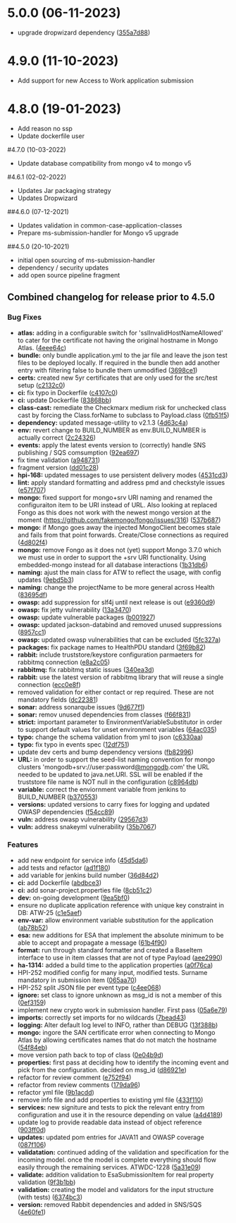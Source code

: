 # 5.0.0 (06-11-2023)

* upgrade dropwizard dependency ([355a7d88](https://gitlab.com/dwp/health/shared-components/components/ms-submission-handler/commit/355a7d88))

# 4.9.0 (11-10-2023)

* Add support for new Access to Work application submission

# 4.8.0 (19-01-2023)

* Add reason no ssp
* Update dockerfile user

#4.7.0 (10-03-2022)

* Update database compatibility from mongo v4 to mongo v5

#4.6.1 (02-02-2022)

* Updates Jar packaging strategy
* Updates Dropwizard

##4.6.0 (07-12-2021)

* Updates validation in common-case-application-classes
* Prepare ms-submission-handler for Mongo v5 upgrade

##4.5.0 (20-10-2021)

* initial open sourcing of ms-submission-handler
* dependency / security updates
* add open source pipeline fragment

## Combined changelog for release prior to 4.5.0

### Bug Fixes

* **atlas:** adding in a configurable switch for 'sslInvalidHostNameAllowed' to cater for the certificate not having the original hostname in Mongo Atlas. ([4eee64c](https://gitlab.com/dwp/health/shared-components/components/ms-submission-handler/commit/4eee64c))
* **bundle:** only bundle application.yml to the jar file and leave the json test files to be deployed locally.  If required in the bundle then add another entry with filtering false to bundle them unmodified ([3698ce1](https://gitlab.com/dwp/health/shared-components/components/ms-submission-handler/commit/3698ce1))
* **certs:** created new 5yr certificates that are only used for the src/test setup ([c2132c0](https://gitlab.com/dwp/health/shared-components/components/ms-submission-handler/commit/c2132c0))
* **ci:** fix typo in Dockerfile ([c4107c0](https://gitlab.com/dwp/health/shared-components/components/ms-submission-handler/commit/c4107c0))
* **ci:** update Dockerfile ([83868bb](https://gitlab.com/dwp/health/shared-components/components/ms-submission-handler/commit/83868bb))
* **class-cast:** remediate the Checkmarx medium risk for unchecked class cast by forcing the Class.forName to subclass to Payload.class ([0fb51f5](https://gitlab.com/dwp/health/shared-components/components/ms-submission-handler/commit/0fb51f5))
* **dependency:** updated message-utility to v2.1.3 ([4d63c4a](https://gitlab.com/dwp/health/shared-components/components/ms-submission-handler/commit/4d63c4a))
* **env:** revert change to BUILD_NUMBER as env.BUILD_NUMBER is actually correct ([2c24326](https://gitlab.com/dwp/health/shared-components/components/ms-submission-handler/commit/2c24326))
* **events:** apply the latest events version to (correctly) handle SNS publishing / SQS comsumption ([92ea697](https://gitlab.com/dwp/health/shared-components/components/ms-submission-handler/commit/92ea697))
* fix time validation ([a948731](https://gitlab.com/dwp/health/shared-components/components/ms-submission-handler/commit/a948731))
* fragment version ([dd01c28](https://gitlab.com/dwp/health/shared-components/components/ms-submission-handler/commit/dd01c28))
* **hpi-168:** updated messages to use persistent delivery modes ([4531cd3](https://gitlab.com/dwp/health/shared-components/components/ms-submission-handler/commit/4531cd3))
* **lint:** apply standard formatting and address pmd and checkstyle issues ([e57f707](https://gitlab.com/dwp/health/shared-components/components/ms-submission-handler/commit/e57f707))
* **mongo:**  fixed support for mongo+srv URI naming and renamed the configuraiton item to be URI instead of URL.  Also looking at replaced Fongo as this does not work with the newest mongo version at the moment (https://github.com/fakemongo/fongo/issues/316) ([537b687](https://gitlab.com/dwp/health/shared-components/components/ms-submission-handler/commit/537b687))
* **mongo:** if Mongo goes away the injected MongoClient becomes stale and fails from that point forwards.  Create/Close connections as required ([4d802f4](https://gitlab.com/dwp/health/shared-components/components/ms-submission-handler/commit/4d802f4))
* **mongo:** remove Fongo as it does not (yet) support Mongo 3.7.0 which we must use in order to support the +srv URI functionality.  Using embedded-mongo instead for all database interactions ([1b31db6](https://gitlab.com/dwp/health/shared-components/components/ms-submission-handler/commit/1b31db6))
* **naming:** ajust the main class for ATW to reflect the usage, with config updates ([9ebd5b3](https://gitlab.com/dwp/health/shared-components/components/ms-submission-handler/commit/9ebd5b3))
* **naming:** change the projectName to be more general across Health ([83695df](https://gitlab.com/dwp/health/shared-components/components/ms-submission-handler/commit/83695df))
* **owasp:** add suppression for slf4j until next release is out ([e9360d9](https://gitlab.com/dwp/health/shared-components/components/ms-submission-handler/commit/e9360d9))
* **owasp:** fix jetty vulnerability ([13a3470](https://gitlab.com/dwp/health/shared-components/components/ms-submission-handler/commit/13a3470))
* **owasp:** update vulnerable packages ([b001927](https://gitlab.com/dwp/health/shared-components/components/ms-submission-handler/commit/b001927))
* **owasp:** updated jackson-databind and removed unused suppressions ([8957cc1](https://gitlab.com/dwp/health/shared-components/components/ms-submission-handler/commit/8957cc1))
* **owasp:** updated owasp vulnerabilities that can be excluded ([5fc327a](https://gitlab.com/dwp/health/shared-components/components/ms-submission-handler/commit/5fc327a))
* **packages:** fix package names to HealthPDU standard ([3f69b82](https://gitlab.com/dwp/health/shared-components/components/ms-submission-handler/commit/3f69b82))
* **rabbit:** include truststore/keystore configuration parmaeters for rabbitmq connection ([e8a2c05](https://gitlab.com/dwp/health/shared-components/components/ms-submission-handler/commit/e8a2c05))
* **rabbitmq:** fix rabbitmq static issues ([340ea3d](https://gitlab.com/dwp/health/shared-components/components/ms-submission-handler/commit/340ea3d))
* **rabbit:** use the latest version of rabbitmq library that will reuse a single connection ([ecc0e8f](https://gitlab.com/dwp/health/shared-components/components/ms-submission-handler/commit/ecc0e8f))
* removed validation for either contact or rep required. These are not mandatory fields ([dc22381](https://gitlab.com/dwp/health/shared-components/components/ms-submission-handler/commit/dc22381))
* **sonar:** address sonarqube issues ([9d677f1](https://gitlab.com/dwp/health/shared-components/components/ms-submission-handler/commit/9d677f1))
* **sonar:** remov unused dependencies from classes ([f66f831](https://gitlab.com/dwp/health/shared-components/components/ms-submission-handler/commit/f66f831))
* **strict:** important parameter to EnvironmentVariableSubstitutor in order to support default values for unset environment variables ([64ac035](https://gitlab.com/dwp/health/shared-components/components/ms-submission-handler/commit/64ac035))
* **typo:** change the schema validation from yml to json ([c6330aa](https://gitlab.com/dwp/health/shared-components/components/ms-submission-handler/commit/c6330aa))
* **typo:** fix typo in events spec ([12df751](https://gitlab.com/dwp/health/shared-components/components/ms-submission-handler/commit/12df751))
* update dev certs and bump dependency versions ([fb82996](https://gitlab.com/dwp/health/shared-components/components/ms-submission-handler/commit/fb82996))
* **URL:** in order to support the seed-list naming convention for mongo clusters 'mongodb+srv://user:password[@mongodb](https://github.com/mongodb).com' the URL needed to be updated to java.net.URI.  SSL will be enabled if the truststore file name is NOT null in the configuration ([c8964db](https://gitlab.com/dwp/health/shared-components/components/ms-submission-handler/commit/c8964db))
* **variable:** correct the enviornment variable from jenkins to BUILD_NUMBER ([b370553](https://gitlab.com/dwp/health/shared-components/components/ms-submission-handler/commit/b370553))
* **versions:** updated versions to carry fixes for logging and updated OWASP dependencies ([f54cc89](https://gitlab.com/dwp/health/shared-components/components/ms-submission-handler/commit/f54cc89))
* **vuln:** address owasp vulnerability ([29567d3](https://gitlab.com/dwp/health/shared-components/components/ms-submission-handler/commit/29567d3))
* **vuln:** address snakeyml vulnerability ([35b7067](https://gitlab.com/dwp/health/shared-components/components/ms-submission-handler/commit/35b7067))


### Features

* add new endpoint for service info ([45d5da6](https://gitlab.com/dwp/health/shared-components/components/ms-submission-handler/commit/45d5da6))
* add tests and refactor ([ad1f180](https://gitlab.com/dwp/health/shared-components/components/ms-submission-handler/commit/ad1f180))
* add variable for jenkins build number ([36d84d2](https://gitlab.com/dwp/health/shared-components/components/ms-submission-handler/commit/36d84d2))
* **ci:** add Dockerfile ([abdbce3](https://gitlab.com/dwp/health/shared-components/components/ms-submission-handler/commit/abdbce3))
* **ci:** add sonar-project.properties file ([8cb51c2](https://gitlab.com/dwp/health/shared-components/components/ms-submission-handler/commit/8cb51c2))
* **dev:** on-going development ([9ea5bf0](https://gitlab.com/dwp/health/shared-components/components/ms-submission-handler/commit/9ea5bf0))
* ensure no duplicate application reference with unique key constraint in DB: ATW-25 ([c1e5aef](https://gitlab.com/dwp/health/shared-components/components/ms-submission-handler/commit/c1e5aef))
* **env-var:** allow environment variable substitution for the application ([ab78b52](https://gitlab.com/dwp/health/shared-components/components/ms-submission-handler/commit/ab78b52))
* **esa:** new additions for ESA that implement the absolute minimum to be able to accept and propagate a message ([61b4f90](https://gitlab.com/dwp/health/shared-components/components/ms-submission-handler/commit/61b4f90))
* **format:** run through standard formatter and created a BaseItem interface to use in item classes that are not of type Payload ([aee2990](https://gitlab.com/dwp/health/shared-components/components/ms-submission-handler/commit/aee2990))
* **ha-1314:** added a build time to the application properties ([a0f76ca](https://gitlab.com/dwp/health/shared-components/components/ms-submission-handler/commit/a0f76ca))
* HPI-252 modified config for many input, modified tests. Surname mandatory in submission item ([065aa70](https://gitlab.com/dwp/health/shared-components/components/ms-submission-handler/commit/065aa70))
* HPI-252 split JSON file per event type ([c4ee068](https://gitlab.com/dwp/health/shared-components/components/ms-submission-handler/commit/c4ee068))
* **ignore:** set class to ignore unknown as msg_id is not a member of this ([0ef3159](https://gitlab.com/dwp/health/shared-components/components/ms-submission-handler/commit/0ef3159))
* implement new crypto work in submission handler. First pass ([05a6e79](https://gitlab.com/dwp/health/shared-components/components/ms-submission-handler/commit/05a6e79))
* **imports:** correctly set imports for no wildcards ([7bead43](https://gitlab.com/dwp/health/shared-components/components/ms-submission-handler/commit/7bead43))
* **logging:** Alter default log level to INFO, rather than DEBUG ([13f388b](https://gitlab.com/dwp/health/shared-components/components/ms-submission-handler/commit/13f388b))
* **mongo:** ingore the SAN certificate error when connecting to Mongo Atlas by allowing certificates names that do not match the hostname ([54f84eb](https://gitlab.com/dwp/health/shared-components/components/ms-submission-handler/commit/54f84eb))
* move version path back to top of class ([0e04b9d](https://gitlab.com/dwp/health/shared-components/components/ms-submission-handler/commit/0e04b9d))
* **properties:** first pass at deciding how to identify the incoming event and pick from the configuration.  decided on msg_id ([d86921e](https://gitlab.com/dwp/health/shared-components/components/ms-submission-handler/commit/d86921e))
* refactor for review comment ([e752f94](https://gitlab.com/dwp/health/shared-components/components/ms-submission-handler/commit/e752f94))
* refactor from review comments ([179da96](https://gitlab.com/dwp/health/shared-components/components/ms-submission-handler/commit/179da96))
* refactor yml file ([9b1acdd](https://gitlab.com/dwp/health/shared-components/components/ms-submission-handler/commit/9b1acdd))
* remove info file and add properties to existing yml file ([433f110](https://gitlab.com/dwp/health/shared-components/components/ms-submission-handler/commit/433f110))
* **services:** new signiture and tests to pick the relevant entry from configuration and use it in the resource depending on value ([a4d4189](https://gitlab.com/dwp/health/shared-components/components/ms-submission-handler/commit/a4d4189))
* update log to provide readable data instead of object reference ([903ff0d](https://gitlab.com/dwp/health/shared-components/components/ms-submission-handler/commit/903ff0d))
* **updates:** updated pom entries for JAVA11 and OWASP coverage ([087f106](https://gitlab.com/dwp/health/shared-components/components/ms-submission-handler/commit/087f106))
* **validatation:** continued adding of the validation and specification for the incoming model.  once the model is complete everything should flow easily through the remaining services.  ATWDC-1228 ([5a31e09](https://gitlab.com/dwp/health/shared-components/components/ms-submission-handler/commit/5a31e09))
* **validate:** addition validation to EsaSubmissionItem for real property validation ([9f3b1bb](https://gitlab.com/dwp/health/shared-components/components/ms-submission-handler/commit/9f3b1bb))
* **validation:** creating the model and validators for the input structure (with tests) ([6374bc3](https://gitlab.com/dwp/health/shared-components/components/ms-submission-handler/commit/6374bc3))
* **version:** removed Rabbit dependencies and added in SNS/SQS ([4e60fe1](https://gitlab.com/dwp/health/shared-components/components/ms-submission-handler/commit/4e60fe1))
